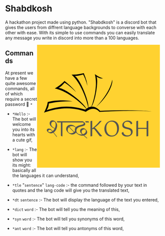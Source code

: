 # Shabdkosh

A hackathon project made using python. "Shabdkosh" is a discord bot that gives the users from diffrent language backgrounds to converse with each other with ease. With its simple to use commands you can easily translate any message you write in discord into more than a 100 languages.

<a href="https://discord.com/oauth2/authorize?client_id=860815339791974400&scope=bot&permissions=8"><img align="right" width="400" height="400" title="Shabdkosh" src="https://github.com/Kevin-Aaaquil/shabdkosh/blob/main/.github/ShabdKosh.png"/><a>



## Commands
At present we have a few quite awesome commands, all of which require a secret password 🤫 `*`

* `*Hello`  :- The bot will welcome you into its hearts with a cute gif,

* `*lang`   :- The bot will show you its might: basically all the languages it can understand,

* `*tle` "`sentence`" `lang-code` :- the command followed by your text in quotes and the lang code will give you the translated text,

* `*dt` `sentence`  :- The bot will display the language of the text you entered,

* `*dict` `word`  :- The bot will tell you the meaning of this,

* `*syn` `word`  :- The bot will tell you synonyms of this word,

* `*ant` `word`  :- The bot will tell you antonyms of this word,
